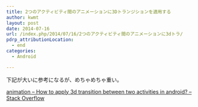```yaml
---
title: 2つのアクティビティ間のアニメーションに3Dトランジションを適用する
author: kwmt
layout: post
date: 2014-07-16
url: /index.php/2014/07/16/2つのアクティビティ間のアニメーションに3dトラ/
pdrp_attributionLocation:
  - end
categories:
  - Android

---
```

下記が大いに参考になるが、めちゃめちゃ重い。
  
[animation &#8211; How to apply 3d transition between two activities in android? &#8211; Stack Overflow][1]

 [1]: http://bit.ly/1mgh78z